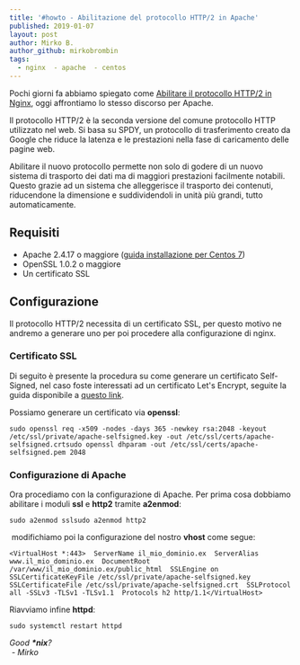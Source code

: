 ```yaml
---
title: '#howto - Abilitazione del protocollo HTTP/2 in Apache'
published: 2019-01-07
layout: post
author: Mirko B.
author_github: mirkobrombin
tags:
  - nginx  - apache  - centos
---
```

<p>Pochi giorni fa abbiamo spiegato come <a href="https://linuxhub.it/article/howto-abilitazione-del-protocollo-http2-nginx">Abilitare il protocollo HTTP/2 in Nginx</a>, oggi affrontiamo lo stesso discorso per Apache.</p><p>Il protocollo HTTP/2 è la seconda versione del comune protocollo HTTP utilizzato nel web. Si basa su SPDY, un protocollo di trasferimento creato da Google che riduce la latenza e le prestazioni nella fase di caricamento delle pagine web.</p><p>Abilitare il nuovo protocollo permette non solo di godere di un nuovo sistema di trasporto dei dati ma di maggiori prestazioni facilmente notabili. Questo grazie ad un sistema che alleggerisce il trasporto dei contenuti, riducendone la dimensione e suddividendoli in unità più grandi, tutto automaticamente.</p><h2>Requisiti</h2><ul>	<li>Apache 2.4.17&nbsp;o maggiore (<a href="https://linuxhub.it/article/howto-installare-apache-su-centos-7">guida installazione per Centos 7</a>)</li>	<li>OpenSSL 1.0.2 o maggiore</li>	<li>Un certificato SSL</li></ul><h2>Configurazione</h2><p>Il protocollo HTTP/2 necessita di un certificato SSL, per questo motivo ne andremo a generare uno per poi procedere alla configurazione di nginx.</p><h3>Certificato SSL</h3><p>Di seguito è presente la procedura su come generare un certificato Self-Signed, nel caso foste interessati ad un certificato Let's Encrypt, seguite la guida disponibile a <a href="https://linuxhub.it/article/howto-ottenere-un-certificato-ssl-con-lets-encrypt">questo link</a>.</p><p>Possiamo generare un certificato via&nbsp;<strong>openssl</strong>:</p><pre><code>sudo openssl req -x509 -nodes -days 365 -newkey rsa:2048 -keyout /etc/ssl/private/apache-selfsigned.key -out /etc/ssl/certs/apache-selfsigned.crtsudo openssl dhparam -out /etc/ssl/certs/apache-selfsigned.pem 2048</code></pre><h3>Configurazione di Apache</h3><p>Ora procediamo con la configurazione di Apache. Per prima cosa dobbiamo abilitare i moduli&nbsp;<strong>ssl</strong>&nbsp;e&nbsp;<strong>http2</strong>&nbsp;tramite&nbsp;<strong>a2enmod</strong>:</p><pre><code>sudo a2enmod sslsudo a2enmod http2</code></pre><p>&nbsp;modifichiamo poi la configurazione del nostro&nbsp;<strong>vhost</strong>&nbsp;come segue:</p><pre><code>&lt;VirtualHost *:443&gt;  ServerName il_mio_dominio.ex  ServerAlias www.il_mio_dominio.ex  DocumentRoot /var/www/il_mio_dominio.ex/public_html  SSLEngine on  SSLCertificateKeyFile /etc/ssl/private/apache-selfsigned.key  SSLCertificateFile /etc/ssl/private/apache-selfsigned.crt  SSLProtocol all -SSLv3 -TLSv1 -TLSv1.1  Protocols h2 http/1.1&lt;/VirtualHost&gt;</code></pre><p>Riavviamo infine <strong>httpd</strong>:</p><pre><code>sudo systemctl restart httpd</code></pre><p><em>Good&nbsp;<strong>*nix</strong>?</em><br /><em>&nbsp;- Mirko</em></p>